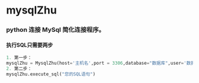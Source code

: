 # mysqlZhu
### python 连接 MySql 简化连接程序。 
#### 执行SQL只需要两步 
```python
1. 第一步：
mysqlZhu = MysqlZhu(host='主机名',port = 3306,database="数据库",user='数据库用户名',password='数据库密码',charset='utf8') 
2. 第二步：
mysqlZhu.execute_sql("您的SQL语句")
```

